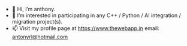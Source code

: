 - 👋 Hi, I’m anthony. 
- 🌱 I’m interested in participating in any C++ / Python / AI integration / migration project(s).
- 📫 Visit my profile page at https://www.thewebapp.in  email: antonyrl@hotmail.com 

<!---
rock36/rock36 is a ✨ special ✨ repository because its `README.md` (this file) appears on your GitHub profile.
You can click the Preview link to take a look at your changes.
--->
